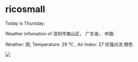 # ricosmall

Today is Thursday.

Weather infomation of 深圳市南山区， 广东省， 中国: 

Weather: 阴, Temperature: 29 ℃ , Air Index: 27 优强对流 橙色

<img src="https://github-readme-stats.vercel.app/api?username=ricosmall&show_icons=true" />
